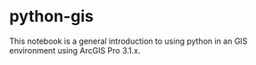 # python-gis
This notebook is a general introduction to using python in an GIS environment using ArcGIS Pro 3.1.x.

